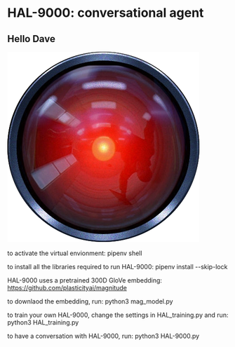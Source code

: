 # HAL-9000: conversational agent
## Hello Dave

![](HAL.png)

to activate the virtual envionment: pipenv shell

to install all the libraries required to run HAL-9000: pipenv install --skip-lock

HAL-9000 uses a pretrained 300D GloVe embedding: https://github.com/plasticityai/magnitude

to downlaod the embedding, run: python3 mag_model.py

to train your own HAL-9000, change the settings in HAL_training.py and run: python3 HAL_training.py

to have a conversation with HAL-9000, run: python3 HAL-9000.py
